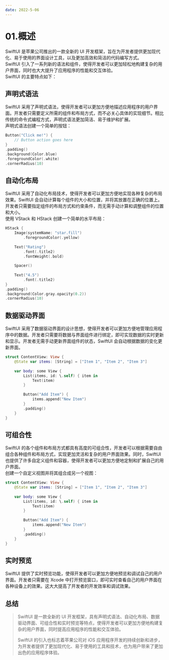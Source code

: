 ```yaml
---
date: 2022-5-06
---
```


# 01.概述

SwiftUI 是苹果公司推出的一款全新的 UI 开发框架，旨在为开发者提供更加现代化、易于使用的界面设计工具，以及更加高效和简洁的代码编写方式。<br>
SwiftUI 引入了一系列新的语法和组件，使得开发者可以更加轻松地构建复杂的用户界面，同时也大大提升了应用程序的性能和交互体验。<br>
SwiftUI 的主要特点如下：

## 声明式语法
SwiftUI 采用了声明式语法，使得开发者可以更加方便地描述应用程序的用户界面。开发者只需要定义所需的组件和布局方式，而不必关心具体的实现细节。相比传统的命令式编程方式，声明式语法更加简洁、易于维护和扩展。<br>
声明式语法创建一个简单的按钮：
``` swift
Button("Click me!") {
    // Button action goes here
}
.padding()
.background(Color.blue)
.foregroundColor(.white)
.cornerRadius(10)
```

## 自动化布局
SwiftUI 采用了自动化布局技术，使得开发者可以更加方便地实现各种复杂的布局效果。SwiftUI 会自动计算每个组件的大小和位置，并将其放置在正确的位置上。开发者只需要指定组件的布局方式和约束条件，而无需手动计算和调整组件的位置和大小。<br>
使用 VStack 和 HStack 创建一个简单的水平布局：
``` swift
HStack {
    Image(systemName: "star.fill")
        .foregroundColor(.yellow)
    
    Text("Rating")
        .font(.title2)
        .fontWeight(.bold)
    
    Spacer()
    
    Text("4.5")
        .font(.title2)
}
.padding()
.background(Color.gray.opacity(0.2))
.cornerRadius(10)
```

## 数据驱动界面
SwiftUI 采用了数据驱动界面的设计思想，使得开发者可以更加方便地管理应用程序中的数据。开发者只需要将数据与界面组件进行绑定，即可实现数据的实时更新和显示。开发者无需手动更新界面组件的状态，SwiftUI 会自动根据数据的变化更新界面。
``` swift
struct ContentView: View {
    @State var items: [String] = ["Item 1", "Item 2", "Item 3"]
    
    var body: some View {
        List(items, id: \.self) { item in
            Text(item)
        }
        
        Button("Add Item") {
            items.append("New Item")
        }
        .padding()
    }
}
```

## 可组合性
SwiftUI 的各个组件和布局方式都具有高度的可组合性，开发者可以根据需要自由组合各种组件和布局方式，实现更加灵活和复杂的用户界面效果。同时，SwiftUI 也提供了许多自定义组件和容器，使得开发者可以更加方便地定制和扩展自己的用户界面。<br>
创建一个自定义视图并将其组合成另一个视图：
``` swift
struct ContentView: View {
    @State var items: [String] = ["Item 1", "Item 2", "Item 3"]
    
    var body: some View {
        List(items, id: \.self) { item in
            Text(item)
        }
        
        Button("Add Item") {
            items.append("New Item")
        }
        .padding()
    }
}
```

## 实时预览
SwiftUI 提供了实时预览功能，使得开发者可以更加方便地预览和调试自己的用户界面。开发者只需要在 Xcode 中打开预览窗口，即可实时查看自己的用户界面在各种设备上的效果。这大大提高了开发者的开发效率和调试效果。

## 总结
>SwiftUI 是一款全新的 UI 开发框架，具有声明式语法、自动化布局、数据驱动界面、可组合性和实时预览等特点，使得开发者可以更加方便地构建复杂的用户界面，同时提高应用程序的性能和交互体验。<br>
>
>SwiftUI 的引入也标志着苹果公司对 iOS 应用程序开发的持续创新和进步，为开发者提供了更加现代化、易于使用的工具和技术，也为用户带来了更加出色的应用程序体验。

